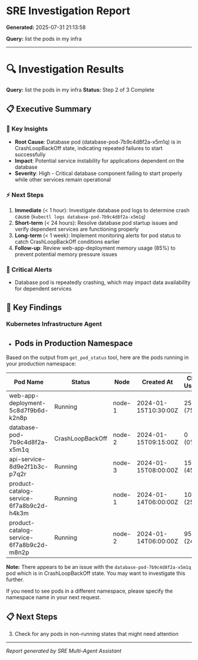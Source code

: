 # SRE Investigation Report

**Generated:** 2025-07-31 21:13:58

**Query:** list the pods in my infra

---

# 🔍 Investigation Results

**Query:** list the pods in my infra
**Status:** Step 2 of 3 Complete

## 📋 Executive Summary

### 🎯 Key Insights
- **Root Cause**: Database pod (database-pod-7b9c4d8f2a-x5m1q) is in CrashLoopBackOff state, indicating repeated failures to start successfully
- **Impact**: Potential service instability for applications dependent on the database
- **Severity**: High - Critical database component failing to start properly while other services remain operational

### ⚡ Next Steps
1. **Immediate** (< 1 hour): Investigate database pod logs to determine crash cause (`kubectl logs database-pod-7b9c4d8f2a-x5m1q`)
2. **Short-term** (< 24 hours): Resolve database pod startup issues and verify dependent services are functioning properly
3. **Long-term** (< 1 week): Implement monitoring alerts for pod status to catch CrashLoopBackOff conditions earlier
4. **Follow-up**: Review web-app-deployment memory usage (85%) to prevent potential memory pressure issues

### 🚨 Critical Alerts
- Database pod is repeatedly crashing, which may impact data availability for dependent services

## 🎯 Key Findings

### Kubernetes Infrastructure Agent
- ## Pods in Production Namespace

Based on the output from `get_pod_status` tool, here are the pods running in your production namespace:

| Pod Name | Status | Node | Created At | CPU Usage | Memory Usage |
|----------|--------|------|------------|-----------|-------------|
| web-app-deployment-5c8d7f9b6d-k2n8p | Running | node-1 | 2024-01-15T10:30:00Z | 250m (75%) | 512Mi (85%) |
| database-pod-7b9c4d8f2a-x5m1q | CrashLoopBackOff | node-2 | 2024-01-15T09:15:00Z | 0 (0%) | 0 (0%) |
| api-service-8d9e2f1b3c-p7q2r | Running | node-3 | 2024-01-15T08:00:00Z | 150m (45%) | 256Mi (60%) |
| product-catalog-service-6f7a8b9c2d-h4k3m | Running | node-1 | 2024-01-14T06:00:00Z | 100m (25%) | 256Mi (40%) |
| product-catalog-service-6f7a8b9c2d-m8n2p | Running | node-2 | 2024-01-14T06:00:00Z | 95m (24%) | 248Mi (39%) |

**Note:** There appears to be an issue with the `database-pod-7b9c4d8f2a-x5m1q` pod which is in CrashLoopBackOff state. You may want to investigate this further.

If you need to see pods in a different namespace, please specify the namespace name in your next request.

## 📋 Next Steps

3. Check for any pods in non-running states that might need attention


---
*Report generated by SRE Multi-Agent Assistant*
